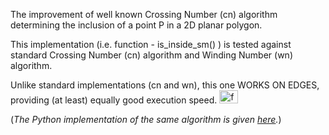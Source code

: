 The improvement of well known Crossing Number (cn) algorithm determining the inclusion of a point P in a 2D planar polygon. 

This implementation (i.e. function - is_inside_sm() ) is tested against standard Crossing Number (cn) algorithm and Winding Number (wn) algorithm.

Unlike standard implementations (cn and wn), this one WORKS ON EDGES, providing (at least) equally good execution speed. <img src="http://emoticoner.com/files/emoticons/smileys/running-smiley.gif" alt="fast, faster..." height="21" width="30">
<!--img src="http://forum.srpskinacionalisti.com/images/smilies/eusa_dance.gif" alt="best performance" height="16" width="27"-->

(<i>The Python implementation of the same algorithm is given <a href="https://github.com/sasamil/PointInPolygon_Py">here</a>.</i>)
